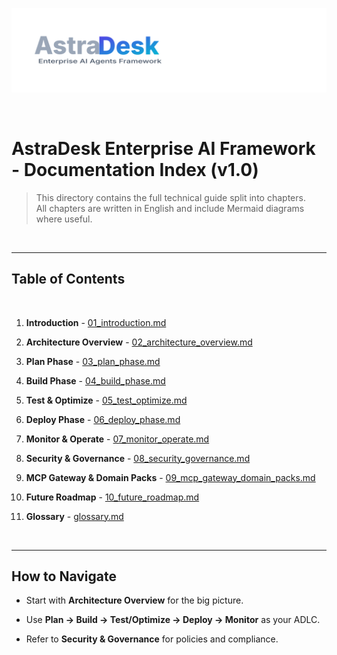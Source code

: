 ![AstraDesk](../assets/astradesk-logo.svg)

<br>

# AstraDesk Enterprise AI Framework - Documentation Index (v1.0)


> This directory contains the full technical guide split into chapters.  
> All chapters are written in English and include Mermaid diagrams where useful.

<br>

---

## Table of Contents

<br>

1. **Introduction** - [01_introduction.md](01_introduction.md)  

2. **Architecture Overview** - [02_architecture_overview.md](02_architecture_overview.md)  

3. **Plan Phase** - [03_plan_phase.md](03_plan_phase.md)  

4. **Build Phase** - [04_build_phase.md](04_build_phase.md)  

5. **Test & Optimize** - [05_test_optimize.md](05_test_optimize.md)  

6. **Deploy Phase** - [06_deploy_phase.md](06_deploy_phase.md)  

7. **Monitor & Operate** - [07_monitor_operate.md](07_monitor_operate.md)  

8. **Security & Governance** - [08_security_governance.md](08_security_governance.md)  

9. **MCP Gateway & Domain Packs** - [09_mcp_gateway_domain_packs.md](09_mcp_gateway_domain_packs.md)  

10. **Future Roadmap** - [10_future_roadmap.md](10_future_roadmap.md)  

11. **Glossary** - [glossary.md](glossary.md)

<br>

---

## How to Navigate

- Start with **Architecture Overview** for the big picture.

- Use **Plan → Build → Test/Optimize → Deploy → Monitor** as your ADLC.

- Refer to **Security & Governance** for policies and compliance.

<br>
